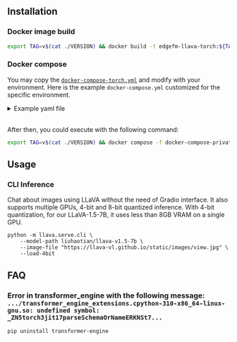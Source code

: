 ## Installation

### Docker image build

```bash
export TAG=v$(cat ./VERSION) && docker build -t edgefm-llava-torch:${TAG} .
```

### Docker compose

You may copy the [`docker-compose-torch.yml`](./docker-compose-torch.yml) and modify with your environment.
Here is the example `docker-compose.yml` customized for the specific environment.

<details><summary>Example yaml file</summary>

```yaml
version: "3.9"

# export TAG=v$(cat ./VERSION) && docker compose -f docker-compose-private.yml run --service-ports --name edgefm-llava-torch edgefm-llava-torch bash

services:
  edgefm-llava-torch:
    build:
      context: .
      dockerfile: Dockerfile
    image: dregistry.nota.ai/nota/people/hyoungkyu.song/edgefm-llava-torch:${TAG}
    container_name: edgefm-llava-torch-${TAG}
    ipc: host
    ports:
      - "50002:50002" # (optional, gradio) configuration helper
      - "50003:50003" # (optional, gradio) inference demo
    volumes:
      # from path: your working directory
      - /home/hyoungkyu.song/edgefm-llava:/workspace
      # from path: your dataset directory
      - /home/hyoungkyu.song/DATA:/DATA
      # from path: your checkpoint directory
      - /home/hyoungkyu.song/CHECKPOINT:/CHECKPOINT
    deploy:
      resources:
        reservations:
          devices:
            - driver: nvidia
              device_ids: ["4", "5", "6", "7"] # your GPU id(s)
              capabilities: [gpu]

```

</details>

<br/>

After then, you could execute with the following command:

```bash
export TAG=v$(cat ./VERSION) && docker compose -f docker-compose-private.yml run --service-ports --name edgefm-llava-torch edgefm-llava-torch bash
```

## Usage

### CLI Inference

Chat about images using LLaVA without the need of Gradio interface. It also supports multiple GPUs, 4-bit and 8-bit quantized inference. With 4-bit quantization, for our LLaVA-1.5-7B, it uses less than 8GB VRAM on a single GPU.

```Shell
python -m llava.serve.cli \
    --model-path liuhaotian/llava-v1.5-7b \
    --image-file "https://llava-vl.github.io/static/images/view.jpg" \
    --load-4bit
```

## FAQ

### Error in transformer_engine with the following message: `.../transformer_engine_extensions.cpython-310-x86_64-linux-gnu.so: undefined symbol: _ZN5torch3jit17parseSchemaOrNameERKNSt7...`

```bash
pip uninstall transformer-engine
```